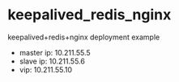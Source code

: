 # keepalived_redis_nginx
keepalived+redis+nginx deployment example

* master ip: 10.211.55.5
* slave ip: 10.211.55.6
* vip: 10.211.55.10
